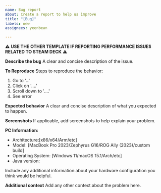 ```yaml
---
name: Bug report
about: Create a report to help us improve
title: "[Bug]"
labels: new
assignees: yeenbean

---
```


⚠️ **USE THE OTHER TEMPLATE IF REPORTING PERFORMANCE ISSUES RELATED TO STEAM DECK** ⚠️

**Describe the bug**
A clear and concise description of the issue.

**To Reproduce**
Steps to reproduce the behavior:
1. Go to '...'
2. Click on '....'
3. Scroll down to '....'
4. See error

**Expected behavior**
A clear and concise description of what you expected to happen.

**Screenshots**
If applicable, add screenshots to help explain your problem.

**PC Information:**
 - Architecture:[x86/x64/Arm/etc]
 - Model: [MacBook Pro 2023/Zephyrus G16/ROG Ally (2023)/custom build]
 - Operating System: [Windows 11/macOS 15.1/Arch/etc]
 - Java version:

Include any additional information about your hardware configuration you think would be helpful.

**Additional context**
Add any other context about the problem here.
